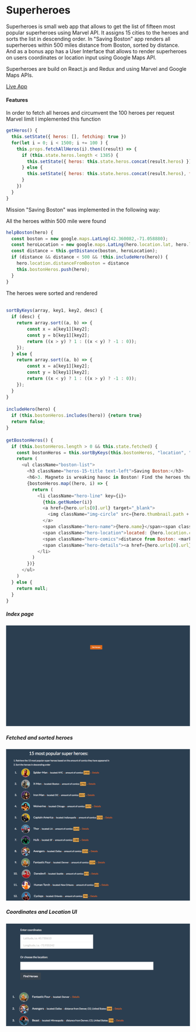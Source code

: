 # Superheroes

Superheroes is small web app that allows to get the list of fifteen most popular superheroes using Marvel API.
It assigns 15 cities to the heroes and sorts the list in descending order.
In "Saving Boston" app renders all superheroes within 500 miles distance from Boston, sorted by distance.
And as a bonus app has a User Interface that allows to render superheroes on users coordinates or location input using Google Maps API.

Superheroes are build on React.js and Redux and using Marvel and Google Maps APIs.






[Live App](http://alex-naumov.me/skedaddle/)


#### Features

In order to fetch all heroes and circumvent the 100 heroes per request Marvel limit I implemented this function

```javascript
getHeros() {
  this.setState({ heros: [], fetching: true })
  for(let i = 0; i < 1500; i += 100 ) {
    this.props.fetchAllHeros(i).then((result) => {
      if (this.state.heros.length < 1385) {
        this.setState({ heros: this.state.heros.concat(result.heros) })
      } else {
        this.setState({ heros: this.state.heros.concat(result.heros), fetching: false, fetched: true, showBonus: true})
      }
    })
  }
}
```

Mission "Saving Boston" was implemented in the following way:

All the heroes within 500 mile were found
```javascript
helpBoston(hero) {
  const boston = new google.maps.LatLng(42.360082,-71.058880);
  const heroLocation = new google.maps.LatLng(hero.location.lat, hero.location.lng);
  const distance = this.getDistance(boston, heroLocation);
  if (distance && distance < 500 && !this.includeHero(hero)) {
    hero.location.distanceFromBoston = distance
    this.bostonHeros.push(hero);
  }
}
```
The heroes were sorted and rendered

```javascript

sortByKeys(array, key1, key2, desc) {
  if (desc) {
    return array.sort((a, b) => {
        const x = a[key1][key2];
        const y = b[key1][key2];
        return ((x > y) ? 1 : ((x < y) ? -1 : 0));
    });
  } else {
    return array.sort((a, b) => {
        const x = a[key1][key2];
        const y = b[key1][key2];
        return ((x < y) ? 1 : ((x > y) ? -1 : 0));
    });
  }
}

includeHero(hero) {
  if (this.bostonHeros.includes(hero)) {return true}
  return false;
}

getBostonHeros() {
  if (this.bostonHeros.length > 0 && this.state.fetched) {
    const bostonHeros = this.sortByKeys(this.bostonHeros, "location", "distanceFromBoston", true);
    return (
      <ul className="boston-list">
        <h3 className="heros-15-title text-left">Saving Boston:</h3>
        <h6>3. Magneto is wreaking havoc in Boston! Find the heroes that are within 500 miles of Boston (sorted by closest)!</h6>
        {bostonHeros.map((hero, i) => {
          return (
            <li className="hero-line" key={i}>
              {this.getNumber(i)}
              <a href={hero.urls[0].url} target="_blank">
                <img className="img-circle" src={hero.thumbnail.path + '.' + hero.thumbnail.extension} />
              </a>
              <span className="hero-name">{hero.name}</span><span className="divider">•</span>
              <span className="hero-location">located: {hero.location.city}</span><span className="divider">•</span>
              <span className="hero-comics">distance from Boston: <mark>{hero.location.distanceFromBoston}</mark></span><span className="divider">•</span>
              <span className="hero-details"><a href={hero.urls[0].url} target="_blank">Details</a></span>
            </li>
          )
        })}
      </ul>
    )
  } else {
    return null;
  }
}
```




##### Index page
![index](/app/assets/images/heroes.png)

##### Fetched and sorted heroes
![sorted](/app/assets/images/heroes1.png)

##### Coordinates and Location UI
![location](/app/assets/images/heroes2.png)
